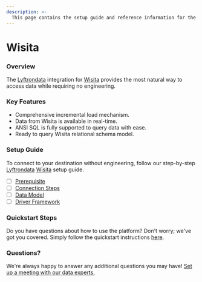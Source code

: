 ```yaml
---
description: >-
  This page contains the setup guide and reference information for the Wisita source connector.
---
```


# Wisita

### Overview

The [Lyftrondata](https://www.lyftrondata.com/) integration for [Wisita](https://www.lyftrondata.com/integration/commerce-analytics/wisita/) provides the most natural way to access data while requiring no engineering.

### Key Features

* Comprehensive incremental load mechanism.
* Data from Wisita is available in real-time.&#x20;
* ANSI SQL is fully supported to query data with ease.
* Ready to query Wisita relational schema model.

### Setup Guide

To connect to your destination without engineering, follow our step-by-step [Lyftrondata](https://www.lyftrondata.com/)  [Wisita](https://www.lyftrondata.com/integration/commerce-analytics/wisita/) setup guide.

* [ ] [Prerequisite](prerequisite.md)
* [ ] [Connection Steps](connection-steps.md)
* [ ] [Data Model](data-model/erd.md)
* [ ] [Driver Framework](driver-framework/)

### Quickstart Steps

Do you have questions about how to use the platform? Don't worry; we've got you covered. Simply follow the quickstart instructions [here](../README.md).

### Questions? <a href="#questions" id="questions"></a>

We're always happy to answer any additional questions you may have! [Set up a meeting with our data experts.](https://www.lyftrondata.com/book-a-meeting/)


